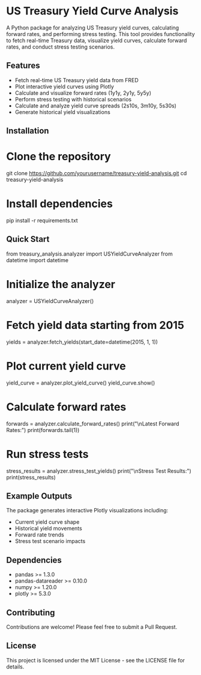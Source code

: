 # US Treasury Yield Curve Analysis

A Python package for analyzing US Treasury yield curves, calculating forward rates, and performing stress testing. This tool provides functionality to fetch real-time Treasury data, visualize yield curves, calculate forward rates, and conduct stress testing scenarios.

## Features

- Fetch real-time US Treasury yield data from FRED
- Plot interactive yield curves using Plotly
- Calculate and visualize forward rates (1y1y, 2y1y, 5y5y)
- Perform stress testing with historical scenarios
- Calculate and analyze yield curve spreads (2s10s, 3m10y, 5s30s)
- Generate historical yield visualizations

## Installation

# Clone the repository
git clone https://github.com/yourusername/treasury-yield-analysis.git
cd treasury-yield-analysis

# Install dependencies
pip install -r requirements.txt

## Quick Start

from treasury_analysis.analyzer import USYieldCurveAnalyzer
from datetime import datetime

# Initialize the analyzer
analyzer = USYieldCurveAnalyzer()

# Fetch yield data starting from 2015
yields = analyzer.fetch_yields(start_date=datetime(2015, 1, 1))

# Plot current yield curve
yield_curve = analyzer.plot_yield_curve()
yield_curve.show()

# Calculate forward rates
forwards = analyzer.calculate_forward_rates()
print("\nLatest Forward Rates:")
print(forwards.tail(1))

# Run stress tests
stress_results = analyzer.stress_test_yields()
print("\nStress Test Results:")
print(stress_results)

## Example Outputs

The package generates interactive Plotly visualizations including:
- Current yield curve shape
- Historical yield movements
- Forward rate trends
- Stress test scenario impacts

## Dependencies

- pandas >= 1.3.0
- pandas-datareader >= 0.10.0
- numpy >= 1.20.0
- plotly >= 5.3.0

## Contributing

Contributions are welcome! Please feel free to submit a Pull Request.

## License

This project is licensed under the MIT License - see the LICENSE file for details.
